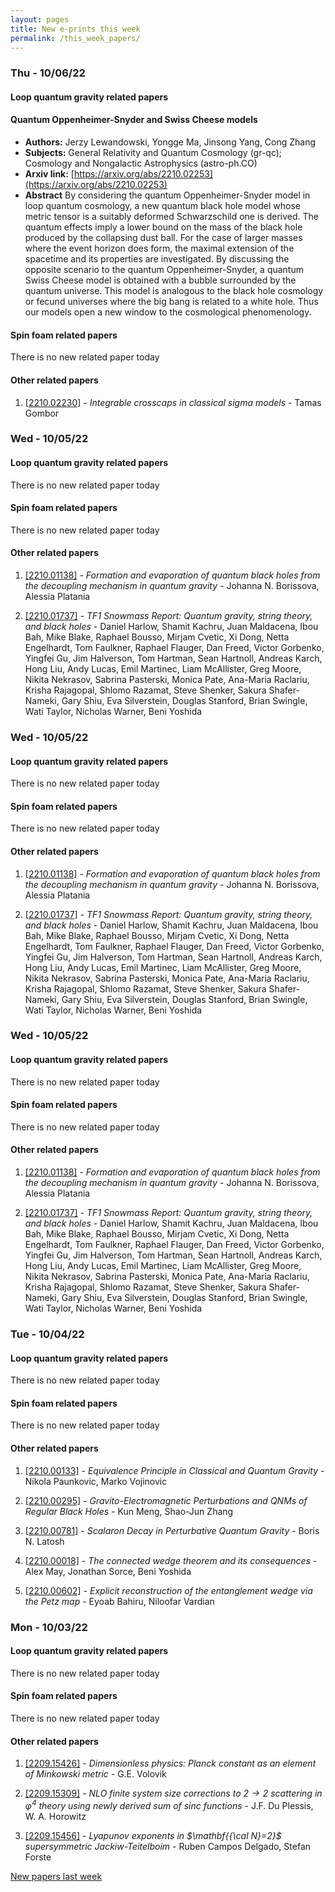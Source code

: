```yaml
---
layout: pages
title: New e-prints this week
permalink: /this_week_papers/
---
```




### Thu - 10/06/22

#### Loop quantum gravity related papers

#### **Quantum Oppenheimer-Snyder and Swiss Cheese models**
 - **Authors:** Jerzy Lewandowski, Yongge Ma, Jinsong Yang, Cong Zhang
 - **Subjects:** General Relativity and Quantum Cosmology (gr-qc); Cosmology and Nongalactic Astrophysics (astro-ph.CO)
 - **Arxiv link:** [https://arxiv.org/abs/2210.02253](https://arxiv.org/abs/2210.02253)
 - **Abstract**
 By considering the quantum Oppenheimer-Snyder model in loop quantum cosmology, a new quantum black hole model whose metric tensor is a suitably deformed Schwarzschild one is derived. The quantum effects imply a lower bound on the mass of the black hole produced by the collapsing dust ball. For the case of larger masses where the event horizon does form, the maximal extension of the spacetime and its properties are investigated. By discussing the opposite scenario to the quantum Oppenheimer-Snyder, a quantum Swiss Cheese model is obtained with a bubble surrounded by the quantum universe. This model is analogous to the black hole cosmology or fecund universes where the big bang is related to a white hole. Thus our models open a new window to the cosmological phenomenology. 

#### Spin foam related papers

There is no new related paper today 



#### Other related papers

1. [[2210.02230]](https://arxiv.org/abs/2210.02230) - *Integrable crosscaps in classical sigma models* - Tamas Gombor



### Wed - 10/05/22

#### Loop quantum gravity related papers

There is no new related paper today 

#### Spin foam related papers

There is no new related paper today 



#### Other related papers

1. [[2210.01138]](https://arxiv.org/abs/2210.01138) - *Formation and evaporation of quantum black holes from the decoupling  mechanism in quantum gravity* - Johanna N. Borissova, Alessia Platania

1. [[2210.01737]](https://arxiv.org/abs/2210.01737) - *TF1 Snowmass Report: Quantum gravity, string theory, and black holes* - Daniel Harlow, Shamit Kachru, Juan Maldacena, Ibou Bah, Mike Blake, Raphael Bousso, Mirjam Cvetic, Xi Dong, Netta Engelhardt, Tom Faulkner, Raphael Flauger, Dan Freed, Victor Gorbenko, Yingfei Gu, Jim Halverson, Tom Hartman, Sean Hartnoll, Andreas Karch, Hong Liu, Andy Lucas, Emil Martinec, Liam McAllister, Greg Moore, Nikita Nekrasov, Sabrina Pasterski, Monica Pate, Ana-Maria Raclariu, Krisha Rajagopal, Shlomo Razamat, Steve Shenker, Sakura Shafer-Nameki, Gary Shiu, Eva Silverstein, Douglas Stanford, Brian Swingle, Wati Taylor, Nicholas Warner, Beni Yoshida



### Wed - 10/05/22

#### Loop quantum gravity related papers

There is no new related paper today 

#### Spin foam related papers

There is no new related paper today 



#### Other related papers

1. [[2210.01138]](https://arxiv.org/abs/2210.01138) - *Formation and evaporation of quantum black holes from the decoupling  mechanism in quantum gravity* - Johanna N. Borissova, Alessia Platania

1. [[2210.01737]](https://arxiv.org/abs/2210.01737) - *TF1 Snowmass Report: Quantum gravity, string theory, and black holes* - Daniel Harlow, Shamit Kachru, Juan Maldacena, Ibou Bah, Mike Blake, Raphael Bousso, Mirjam Cvetic, Xi Dong, Netta Engelhardt, Tom Faulkner, Raphael Flauger, Dan Freed, Victor Gorbenko, Yingfei Gu, Jim Halverson, Tom Hartman, Sean Hartnoll, Andreas Karch, Hong Liu, Andy Lucas, Emil Martinec, Liam McAllister, Greg Moore, Nikita Nekrasov, Sabrina Pasterski, Monica Pate, Ana-Maria Raclariu, Krisha Rajagopal, Shlomo Razamat, Steve Shenker, Sakura Shafer-Nameki, Gary Shiu, Eva Silverstein, Douglas Stanford, Brian Swingle, Wati Taylor, Nicholas Warner, Beni Yoshida



### Wed - 10/05/22

#### Loop quantum gravity related papers

There is no new related paper today 

#### Spin foam related papers

There is no new related paper today 



#### Other related papers

1. [[2210.01138]](https://arxiv.org/abs/2210.01138) - *Formation and evaporation of quantum black holes from the decoupling  mechanism in quantum gravity* - Johanna N. Borissova, Alessia Platania

1. [[2210.01737]](https://arxiv.org/abs/2210.01737) - *TF1 Snowmass Report: Quantum gravity, string theory, and black holes* - Daniel Harlow, Shamit Kachru, Juan Maldacena, Ibou Bah, Mike Blake, Raphael Bousso, Mirjam Cvetic, Xi Dong, Netta Engelhardt, Tom Faulkner, Raphael Flauger, Dan Freed, Victor Gorbenko, Yingfei Gu, Jim Halverson, Tom Hartman, Sean Hartnoll, Andreas Karch, Hong Liu, Andy Lucas, Emil Martinec, Liam McAllister, Greg Moore, Nikita Nekrasov, Sabrina Pasterski, Monica Pate, Ana-Maria Raclariu, Krisha Rajagopal, Shlomo Razamat, Steve Shenker, Sakura Shafer-Nameki, Gary Shiu, Eva Silverstein, Douglas Stanford, Brian Swingle, Wati Taylor, Nicholas Warner, Beni Yoshida



### Tue - 10/04/22

#### Loop quantum gravity related papers

There is no new related paper today 

#### Spin foam related papers

There is no new related paper today 



#### Other related papers

1. [[2210.00133]](https://arxiv.org/abs/2210.00133) - *Equivalence Principle in Classical and Quantum Gravity* - Nikola Paunkovic, Marko Vojinovic

1. [[2210.00295]](https://arxiv.org/abs/2210.00295) - *Gravito-Electromagnetic Perturbations and QNMs of Regular Black Holes* - Kun Meng, Shao-Jun Zhang

1. [[2210.00781]](https://arxiv.org/abs/2210.00781) - *Scalaron Decay in Perturbative Quantum Gravity* - Boris N. Latosh

1. [[2210.00018]](https://arxiv.org/abs/2210.00018) - *The connected wedge theorem and its consequences* - Alex May, Jonathan Sorce, Beni Yoshida

1. [[2210.00602]](https://arxiv.org/abs/2210.00602) - *Explicit reconstruction of the entanglement wedge via the Petz map* - Eyoab Bahiru, Niloofar Vardian



### Mon - 10/03/22

#### Loop quantum gravity related papers

There is no new related paper today 

#### Spin foam related papers

There is no new related paper today 



#### Other related papers

1. [[2209.15426]](https://arxiv.org/abs/2209.15426) - *Dimensionless physics: Planck constant as an element of Minkowski metric* - G.E. Volovik

1. [[2209.15309]](https://arxiv.org/abs/2209.15309) - *NLO finite system size corrections to $2\to2$ scattering in $φ^4$  theory using newly derived sum of sinc functions* - J.F. Du Plessis, W. A. Horowitz

1. [[2209.15456]](https://arxiv.org/abs/2209.15456) - *Lyapunov exponents in $\mathbf{{\cal N}=2}$ supersymmetric  Jackiw-Teitelboim* - Ruben Campos Delgado, Stefan Forste






[New papers last week]({{site.url}}/archived/weekly/pre-prints/2022/10/03/archived_weekly_papers.html)